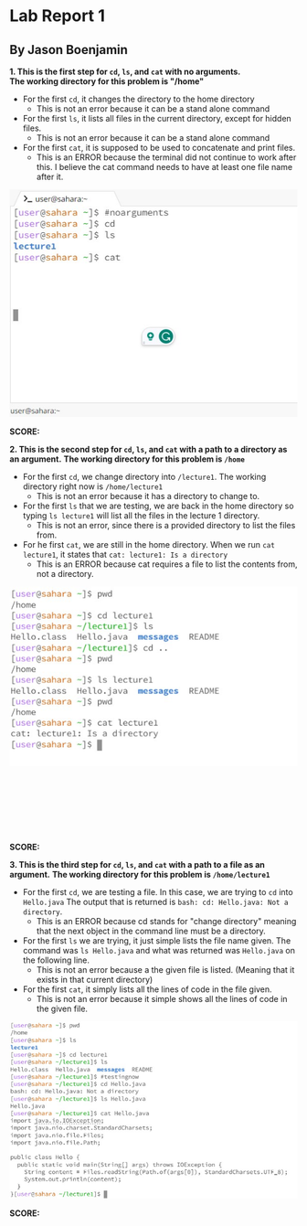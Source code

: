 # Lab Report 1 
## By Jason Boenjamin

**1. This is the first step for `cd`, `ls`, and `cat` with no arguments.**  
**The working directory for this problem is "/home"**

* For the first `cd`, it changes the directory to the home directory
  - This is not an error because it can be a stand alone command
* For the first `ls`, it lists all files in the current directory, except for hidden files.
  - This is not an error because it can be a stand alone command
* For the first `cat`, it is supposed to be used to concatenate and print files.
  - This is an ERROR because the terminal did not continue to work after this. I believe the cat command needs to have at least one file name after it.

![Image](CSE15_Lab1_SC1.jpg)

**SCORE:**  
  
  
**2. This is the second step for `cd`, `ls`, and `cat` with a path to a directory as an argument.**
**The working directory for this problem is `/home`**

* For the first `cd`, we change directory into `/lecture1`. The working directory right now is `/home/lecture1`
  - This is not an error because it has a directory to change to.
* For the first `ls` that we are testing, we are back in the home directory so typing `ls lecture1` will list all the files in the lecture 1 directory.
  - This is not an error, since there is a provided directory to list the files from.
* For he first `cat`, we are still in the home directory. When we run `cat lecture1`, it states that `cat: lecture1: Is a directory`
  - This is an ERROR because cat requires a file to list the contents from, not a directory.
  

![Image](CSE15_Lab1_SC2.jpg)

<br>
<br>
<br>
<br>
<br>
<br>

**SCORE:**




**3. This is the third step for `cd`, `ls`, and `cat` with a path to a file as an argument.**
**The working directory for this problem is `/home/lecture1`**
 
* For the first `cd`, we are testing a file. In this case, we are trying to `cd` into `Hello.java` The output that is returned is `bash: cd: Hello.java: Not a directory`.
  - This is an ERROR because cd stands for "change directory" meaning that the next object in the command line must be a directory.
* For the first `ls` we are trying, it just simple lists the file name given. The command was `ls Hello.java` and what was returned was `Hello.java` on the following line.
  - This is not an error because a the given file is listed. (Meaning that it exists in that current directory)
* For the first `cat`, it simply lists all the lines of code in the file given.
  - This is not an error because it simple shows all the lines of code in the given file.



![Image](CSE15_Lab1_SC3.jpg)

**SCORE:**
